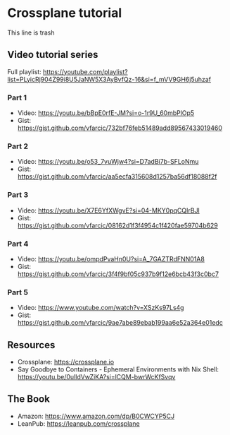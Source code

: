 # Crossplane tutorial

This line is trash

## Video tutorial series

Full playlist: <https://youtube.com/playlist?list=PLyicRj904Z99i8U5JaNW5X3AyBvfQz-16&si=f_mVV9GH6j5uhzaf>

### Part 1

- Video: <https://youtu.be/bBpE0rfE-JM?si=o-1r9U_60mbPlOp5>
- Gist: <https://gist.github.com/vfarcic/732bf76feb51489add89567433019460>

### Part 2

- Video: <https://youtu.be/o53_7vuWjw4?si=D7adBi7b-SFLoNmu>
- Gist: <https://gist.github.com/vfarcic/aa5ecfa315608d1257ba56df18088f2f>

### Part 3

- Video: <https://youtu.be/X7E6YfXWgvE?si=04-MKY0pqCQIrBJl>
- Gist: <https://gist.github.com/vfarcic/08162d1f3f4954c1f420fae59704b629>

### Part 4

- Video: <https://youtu.be/ompdPvaHn0U?si=A_7GAZTRdFNN01A8>
- Gist: <https://gist.github.com/vfarcic/3f4f9bf05c937b9f12e6bcb43f3c0bc7>

### Part 5

- Video: <https://www.youtube.com/watch?v=XSzKs97Ls4g>
- Gist: <https://gist.github.com/vfarcic/9ae7abe89ebab199aa6e52a364e01edc>

## Resources

- Crossplane: <https://crossplane.io>
- Say Goodbye to Containers - Ephemeral Environments with Nix Shell: <https://youtu.be/0ulldVwZiKA?si=lCQM-bwrWcKfSvqv>

## The Book

- Amazon: https://www.amazon.com/dp/B0CWCYP5CJ
- LeanPub: https://leanpub.com/crossplane
